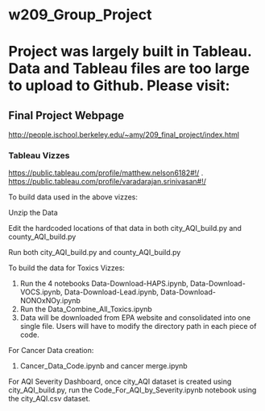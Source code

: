 # w209_Group_Project


# Project was largely built in Tableau. Data and Tableau files are too large to upload to Github. Please visit:

## Final Project Webpage
http://people.ischool.berkeley.edu/~amy/209_final_project/index.html

### Tableau Vizzes
https://public.tableau.com/profile/matthew.nelson6182#!/ . 
https://public.tableau.com/profile/varadarajan.srinivasan#!/




To build data used in the above vizzes:

Unzip the Data

Edit the hardcoded locations of that data in both city_AQI_build.py and county_AQI_build.py

Run both city_AQI_build.py and county_AQI_build.py

To build the data for Toxics Vizzes:
1. Run the 4 notebooks Data-Download-HAPS.ipynb, Data-Download-VOCS.ipynb, Data-Download-Lead.ipynb, Data-Download-NONOxNOy.ipynb
2. Run the Data_Combine_All_Toxics.ipynb
3. Data will be downloaded from EPA website and consolidated into one single file. Users will have to modify the directory path in each piece of code.

For Cancer Data creation:
1. Cancer_Data_Code.ipynb and cancer merge.ipynb

For AQI Severity Dashboard, once city_AQI dataset is created using city_AQI_build.py, run the Code_For_AQI_by_Severity.ipynb notebook using the city_AQI.csv dataset.
